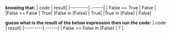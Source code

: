 **knowing that:**
| code | result|
|---------| ------|
| False == True |   False |
|False == False	| True|
|False in [False] | True|
|True in [False]	| False|

**guese what is the result of the below expression then run the code:**
| code | result|
|---------| ------|
| False == False in [False] |  ? |
